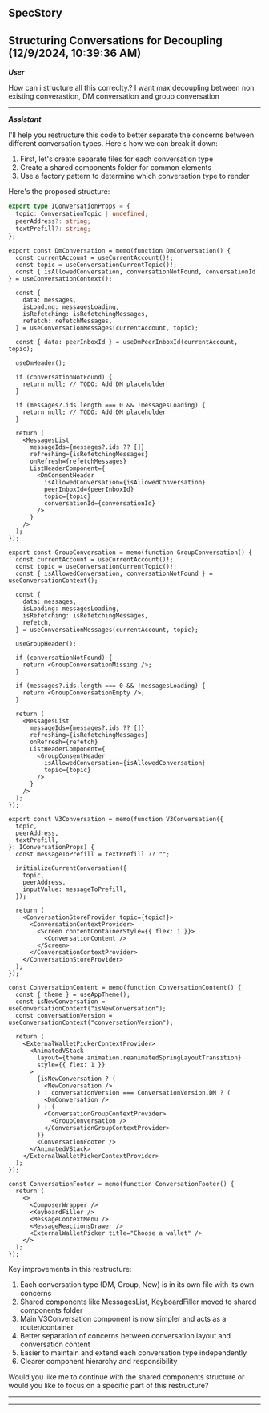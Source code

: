 ## SpecStory

## Structuring Conversations for Decoupling (12/9/2024, 10:39:36 AM)

_**User**_

How can i structure all this correclty.? I want max decoupling between non existing converastion, DM conversation and group conversation

---

_**Assistant**_

I'll help you restructure this code to better separate the concerns between different conversation types. Here's how we can break it down:

1. First, let's create separate files for each conversation type
2. Create a shared components folder for common elements
3. Use a factory pattern to determine which conversation type to render

Here's the proposed structure:

```typescript:components/Conversation/types.ts
export type IConversationProps = {
  topic: ConversationTopic | undefined;
  peerAddress?: string;
  textPrefill?: string;
};
```

```typescript:components/Conversation/conversation-types/dm-conversation.tsx
export const DmConversation = memo(function DmConversation() {
  const currentAccount = useCurrentAccount()!;
  const topic = useConversationCurrentTopic()!;
  const { isAllowedConversation, conversationNotFound, conversationId } = useConversationContext();
  
  const {
    data: messages,
    isLoading: messagesLoading,
    isRefetching: isRefetchingMessages,
    refetch: refetchMessages,
  } = useConversationMessages(currentAccount, topic);

  const { data: peerInboxId } = useDmPeerInboxId(currentAccount, topic);

  useDmHeader();

  if (conversationNotFound) {
    return null; // TODO: Add DM placeholder
  }

  if (messages?.ids.length === 0 && !messagesLoading) {
    return null; // TODO: Add DM placeholder
  }

  return (
    <MessagesList
      messageIds={messages?.ids ?? []}
      refreshing={isRefetchingMessages}
      onRefresh={refetchMessages}
      ListHeaderComponent={
        <DmConsentHeader 
          isAllowedConversation={isAllowedConversation}
          peerInboxId={peerInboxId}
          topic={topic}
          conversationId={conversationId}
        />
      }
    />
  );
});
```

```typescript:components/Conversation/conversation-types/group-conversation.tsx
export const GroupConversation = memo(function GroupConversation() {
  const currentAccount = useCurrentAccount()!;
  const topic = useConversationCurrentTopic()!;
  const { isAllowedConversation, conversationNotFound } = useConversationContext();
  
  const {
    data: messages,
    isLoading: messagesLoading,
    isRefetching: isRefetchingMessages,
    refetch,
  } = useConversationMessages(currentAccount, topic);

  useGroupHeader();

  if (conversationNotFound) {
    return <GroupConversationMissing />;
  }

  if (messages?.ids.length === 0 && !messagesLoading) {
    return <GroupConversationEmpty />;
  }

  return (
    <MessagesList
      messageIds={messages?.ids ?? []}
      refreshing={isRefetchingMessages}
      onRefresh={refetch}
      ListHeaderComponent={
        <GroupConsentHeader 
          isAllowedConversation={isAllowedConversation}
          topic={topic}
        />
      }
    />
  );
});
```

```typescript:components/Conversation/V3Conversation.tsx
export const V3Conversation = memo(function V3Conversation({
  topic,
  peerAddress,
  textPrefill,
}: IConversationProps) {
  const messageToPrefill = textPrefill ?? "";

  initializeCurrentConversation({
    topic,
    peerAddress,
    inputValue: messageToPrefill,
  });

  return (
    <ConversationStoreProvider topic={topic!}>
      <ConversationContextProvider>
        <Screen contentContainerStyle={{ flex: 1 }}>
          <ConversationContent />
        </Screen>
      </ConversationContextProvider>
    </ConversationStoreProvider>
  );
});

const ConversationContent = memo(function ConversationContent() {
  const { theme } = useAppTheme();
  const isNewConversation = useConversationContext("isNewConversation");
  const conversationVersion = useConversationContext("conversationVersion");

  return (
    <ExternalWalletPickerContextProvider>
      <AnimatedVStack
        layout={theme.animation.reanimatedSpringLayoutTransition}
        style={{ flex: 1 }}
      >
        {isNewConversation ? (
          <NewConversation />
        ) : conversationVersion === ConversationVersion.DM ? (
          <DmConversation />
        ) : (
          <ConversationGroupContextProvider>
            <GroupConversation />
          </ConversationGroupContextProvider>
        )}
        <ConversationFooter />
      </AnimatedVStack>
    </ExternalWalletPickerContextProvider>
  );
});

const ConversationFooter = memo(function ConversationFooter() {
  return (
    <>
      <ComposerWrapper />
      <KeyboardFiller />
      <MessageContextMenu />
      <MessageReactionsDrawer />
      <ExternalWalletPicker title="Choose a wallet" />
    </>
  );
});
```

Key improvements in this restructure:

1. Each conversation type (DM, Group, New) is in its own file with its own concerns
2. Shared components like MessagesList, KeyboardFiller moved to shared components folder
3. Main V3Conversation component is now simpler and acts as a router/container
4. Better separation of concerns between conversation layout and conversation content
5. Easier to maintain and extend each conversation type independently
6. Clearer component hierarchy and responsibility

Would you like me to continue with the shared components structure or would you like to focus on a specific part of this restructure?

---



---

